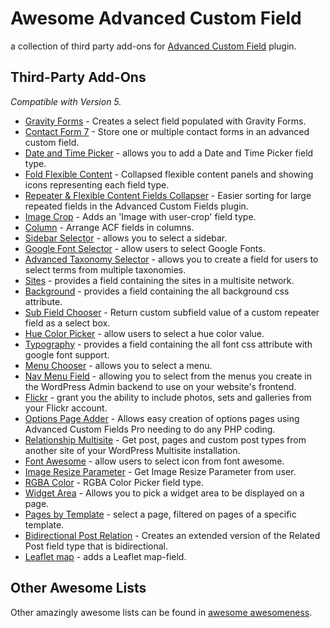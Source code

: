 Awesome Advanced Custom Field
===========

a collection of third party add-ons for [Advanced Custom Field](http://www.advancedcustomfields.com/) plugin.

## Third-Party Add-Ons
*Compatible with Version 5.*

* [Gravity Forms](https://github.com/stormuk/Gravity-Forms-ACF-Field) - Creates a select field populated with Gravity Forms.
* [Contact Form 7](https://github.com/taylormsj/acf-cf7) - Store one or multiple contact forms in an advanced custom field.
* [Date and Time Picker](https://github.com/soderlind/acf-field-date-time-picker) - allows you to add a Date and Time Picker field type.
* [Fold Flexible Content](https://github.com/urre/acf-fold-flexible) - Collapsed flexible content panels and showing icons representing each field type.
* [Repeater & Flexible Content Fields Collapser](https://github.com/mrwweb/ACF-Repeater-Collapser) - Easier sorting for large repeated fields in the Advanced Custom Fields plugin.
* [Image Crop](https://github.com/andersthorborg/ACF-Image-Crop) - Adds an 'Image with user-crop' field type.
* [Column](https://github.com/tmconnect/ACF-Column-Field) - Arrange ACF fields in columns.
* [Sidebar Selector](https://github.com/danielpataki/acf-sidebar-selector) - allows you to select a sidebar.
* [Google Font Selector](https://github.com/wp-plugins/acf-google-font-selector-field) - allow users to select Google Fonts.
* [Advanced Taxonomy Selector](https://github.com/danielpataki/acf-advanced-taxonomy-selector) - allows you to create a field for users to select terms from multiple taxonomies.
* [Sites](https://github.com/jonathan-dejong/acf-sites) - provides a field containing the sites in a multisite network.
* [Background](https://github.com/reyhoun/acf-background) - provides a field containing the all background css attribute.
* [Sub Field Chooser](https://github.com/reyhoun/acf-subfield-chooser) - Return custom subfield value of a custom repeater field as a select box.
* [Hue Color Picker](https://github.com/reyhoun/acf-hue-color-picker) - allow users to select a hue color value.
* [Typography](https://github.com/reyhoun/acf-typography) - provides a field containing the all font css attribute with google font support.
* [Menu Chooser](https://github.com/reyhoun/acf-menu-chooser) - allows you to select a menu.
* [Nav Menu Field](https://github.com/jgraup/advanced-custom-fields-nav-menu-field) - allowing you to select from the menus you create in the WordPress Admin backend to use on your website's frontend.
* [Flickr](https://github.com/phuisman88/flickrfield) - grant you the ability to include photos, sets and galleries from your Flickr account.
* [Options Page Adder](https://github.com/Hube2/acf-options-page-adder) - Allows easy creation of options pages using Advanced Custom Fields Pro needing to do any PHP coding.
* [Relationship Multisite](https://github.com/tmconnect/acf-relationship-multisite) - Get post, pages and custom post types from another site of your WordPress Multisite installation.
* [Font Awesome](https://wordpress.org/plugins/advanced-custom-fields-font-awesome/) - allow users to select icon from font awesome.
* [Image Resize Parameter](https://github.com/reyhoun/acf-image-resize-parameter) - Get Image Resize Parameter from user.
* [RGBA Color](https://github.com/reyhoun/acf-rgba-color) - RGBA Color Picker field type.
* [Widget Area](https://github.com/dustyf/acf-widget-area) - Allows you to pick a widget area to be displayed on a page.
* [Pages by Template](https://github.com/jonathan-dejong/acf-pages-by-template) - select a page, filtered on pages of a specific template.
* [Bidirectional Post Relation](https://github.com/hereswhatidid/acf-2way-pr) - Creates an extended version of the Related Post field type that is bidirectional.
* [Leaflet map](https://github.com/jensjns/acf-leaflet-field) - adds a Leaflet map-field.


## Other Awesome Lists
Other amazingly awesome lists can be found in [awesome awesomeness](https://github.com/bayandin/awesome-awesomeness).